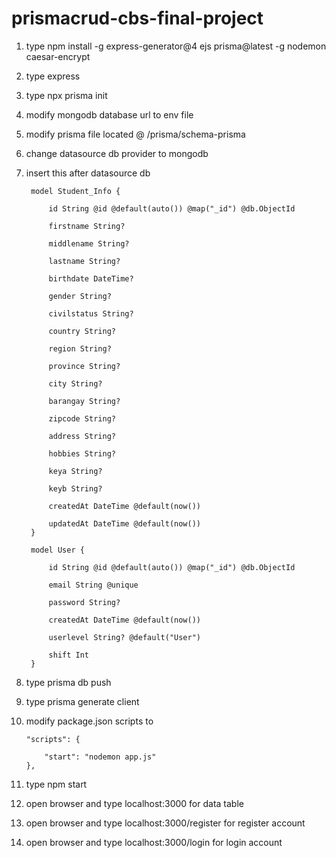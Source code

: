 # prismacrud-cbs-final-project

1. type npm install -g express-generator@4 ejs prisma@latest -g nodemon caesar-encrypt
2. type express
3. type npx prisma init
4. modify mongodb database url to env file
5. modify prisma file located @ /prisma/schema-prisma
6. change datasource db provider to mongodb
7. insert this after datasource db 

        model Student_Info { 
  
            id String @id @default(auto()) @map("_id") @db.ObjectId 

            firstname String? 
        
            middlename String? 
    
            lastname String? 
    
            birthdate DateTime? 
    
            gender String? 
    
            civilstatus String? 
    
            country String? 
    
            region String? 
    
            province String? 
    
            city String? 
    
            barangay String? 
    
            zipcode String? 
    
            address String? 
    
            hobbies String? 
    
            keya String? 
    
            keyb String? 
    
            createdAt DateTime @default(now()) 
    
            updatedAt DateTime @default(now()) 
        } 
   
        model User { 
     
            id String @id @default(auto()) @map("_id") @db.ObjectId 
     
            email String @unique 
     
            password String? 
     
            createdAt DateTime @default(now()) 
     
            userlevel String? @default("User") 
     
            shift Int 
        }

8. type prisma db push
9. type prisma generate client
10. modify package.json scripts to

        "scripts": { 
    
            "start": "nodemon app.js" 
        },
    
11. type npm start
12. open browser and type localhost:3000 for data table
13. open browser and type localhost:3000/register for register account
14. open browser and type localhost:3000/login for login account
